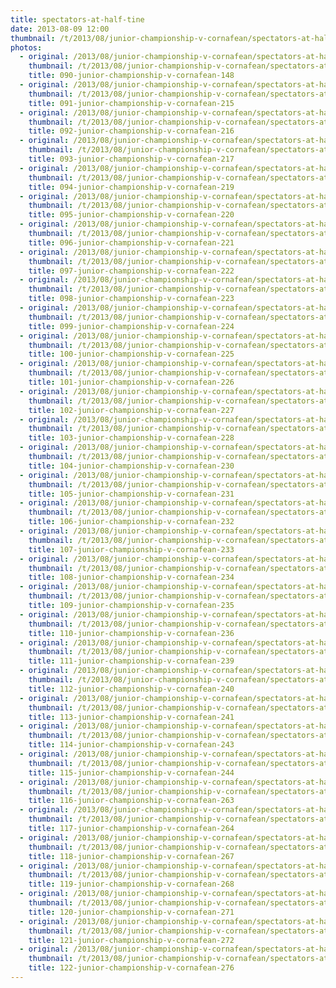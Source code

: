 ```yaml
---
title: spectators-at-half-tine
date: 2013-08-09 12:00
thumbnail: /t/2013/08/junior-championship-v-cornafean/spectators-at-half-tine/090-junior-championship-v-cornafean-148.jpg
photos:
  - original: /2013/08/junior-championship-v-cornafean/spectators-at-half-tine/090-junior-championship-v-cornafean-148.jpg
    thumbnail: /t/2013/08/junior-championship-v-cornafean/spectators-at-half-tine/090-junior-championship-v-cornafean-148.jpg
    title: 090-junior-championship-v-cornafean-148
  - original: /2013/08/junior-championship-v-cornafean/spectators-at-half-tine/091-junior-championship-v-cornafean-215.jpg
    thumbnail: /t/2013/08/junior-championship-v-cornafean/spectators-at-half-tine/091-junior-championship-v-cornafean-215.jpg
    title: 091-junior-championship-v-cornafean-215
  - original: /2013/08/junior-championship-v-cornafean/spectators-at-half-tine/092-junior-championship-v-cornafean-216.jpg
    thumbnail: /t/2013/08/junior-championship-v-cornafean/spectators-at-half-tine/092-junior-championship-v-cornafean-216.jpg
    title: 092-junior-championship-v-cornafean-216
  - original: /2013/08/junior-championship-v-cornafean/spectators-at-half-tine/093-junior-championship-v-cornafean-217.jpg
    thumbnail: /t/2013/08/junior-championship-v-cornafean/spectators-at-half-tine/093-junior-championship-v-cornafean-217.jpg
    title: 093-junior-championship-v-cornafean-217
  - original: /2013/08/junior-championship-v-cornafean/spectators-at-half-tine/094-junior-championship-v-cornafean-219.jpg
    thumbnail: /t/2013/08/junior-championship-v-cornafean/spectators-at-half-tine/094-junior-championship-v-cornafean-219.jpg
    title: 094-junior-championship-v-cornafean-219
  - original: /2013/08/junior-championship-v-cornafean/spectators-at-half-tine/095-junior-championship-v-cornafean-220.jpg
    thumbnail: /t/2013/08/junior-championship-v-cornafean/spectators-at-half-tine/095-junior-championship-v-cornafean-220.jpg
    title: 095-junior-championship-v-cornafean-220
  - original: /2013/08/junior-championship-v-cornafean/spectators-at-half-tine/096-junior-championship-v-cornafean-221.jpg
    thumbnail: /t/2013/08/junior-championship-v-cornafean/spectators-at-half-tine/096-junior-championship-v-cornafean-221.jpg
    title: 096-junior-championship-v-cornafean-221
  - original: /2013/08/junior-championship-v-cornafean/spectators-at-half-tine/097-junior-championship-v-cornafean-222.jpg
    thumbnail: /t/2013/08/junior-championship-v-cornafean/spectators-at-half-tine/097-junior-championship-v-cornafean-222.jpg
    title: 097-junior-championship-v-cornafean-222
  - original: /2013/08/junior-championship-v-cornafean/spectators-at-half-tine/098-junior-championship-v-cornafean-223.jpg
    thumbnail: /t/2013/08/junior-championship-v-cornafean/spectators-at-half-tine/098-junior-championship-v-cornafean-223.jpg
    title: 098-junior-championship-v-cornafean-223
  - original: /2013/08/junior-championship-v-cornafean/spectators-at-half-tine/099-junior-championship-v-cornafean-224.jpg
    thumbnail: /t/2013/08/junior-championship-v-cornafean/spectators-at-half-tine/099-junior-championship-v-cornafean-224.jpg
    title: 099-junior-championship-v-cornafean-224
  - original: /2013/08/junior-championship-v-cornafean/spectators-at-half-tine/100-junior-championship-v-cornafean-225.jpg
    thumbnail: /t/2013/08/junior-championship-v-cornafean/spectators-at-half-tine/100-junior-championship-v-cornafean-225.jpg
    title: 100-junior-championship-v-cornafean-225
  - original: /2013/08/junior-championship-v-cornafean/spectators-at-half-tine/101-junior-championship-v-cornafean-226.jpg
    thumbnail: /t/2013/08/junior-championship-v-cornafean/spectators-at-half-tine/101-junior-championship-v-cornafean-226.jpg
    title: 101-junior-championship-v-cornafean-226
  - original: /2013/08/junior-championship-v-cornafean/spectators-at-half-tine/102-junior-championship-v-cornafean-227.jpg
    thumbnail: /t/2013/08/junior-championship-v-cornafean/spectators-at-half-tine/102-junior-championship-v-cornafean-227.jpg
    title: 102-junior-championship-v-cornafean-227
  - original: /2013/08/junior-championship-v-cornafean/spectators-at-half-tine/103-junior-championship-v-cornafean-228.jpg
    thumbnail: /t/2013/08/junior-championship-v-cornafean/spectators-at-half-tine/103-junior-championship-v-cornafean-228.jpg
    title: 103-junior-championship-v-cornafean-228
  - original: /2013/08/junior-championship-v-cornafean/spectators-at-half-tine/104-junior-championship-v-cornafean-230.jpg
    thumbnail: /t/2013/08/junior-championship-v-cornafean/spectators-at-half-tine/104-junior-championship-v-cornafean-230.jpg
    title: 104-junior-championship-v-cornafean-230
  - original: /2013/08/junior-championship-v-cornafean/spectators-at-half-tine/105-junior-championship-v-cornafean-231.jpg
    thumbnail: /t/2013/08/junior-championship-v-cornafean/spectators-at-half-tine/105-junior-championship-v-cornafean-231.jpg
    title: 105-junior-championship-v-cornafean-231
  - original: /2013/08/junior-championship-v-cornafean/spectators-at-half-tine/106-junior-championship-v-cornafean-232.jpg
    thumbnail: /t/2013/08/junior-championship-v-cornafean/spectators-at-half-tine/106-junior-championship-v-cornafean-232.jpg
    title: 106-junior-championship-v-cornafean-232
  - original: /2013/08/junior-championship-v-cornafean/spectators-at-half-tine/107-junior-championship-v-cornafean-233.jpg
    thumbnail: /t/2013/08/junior-championship-v-cornafean/spectators-at-half-tine/107-junior-championship-v-cornafean-233.jpg
    title: 107-junior-championship-v-cornafean-233
  - original: /2013/08/junior-championship-v-cornafean/spectators-at-half-tine/108-junior-championship-v-cornafean-234.jpg
    thumbnail: /t/2013/08/junior-championship-v-cornafean/spectators-at-half-tine/108-junior-championship-v-cornafean-234.jpg
    title: 108-junior-championship-v-cornafean-234
  - original: /2013/08/junior-championship-v-cornafean/spectators-at-half-tine/109-junior-championship-v-cornafean-235.jpg
    thumbnail: /t/2013/08/junior-championship-v-cornafean/spectators-at-half-tine/109-junior-championship-v-cornafean-235.jpg
    title: 109-junior-championship-v-cornafean-235
  - original: /2013/08/junior-championship-v-cornafean/spectators-at-half-tine/110-junior-championship-v-cornafean-236.jpg
    thumbnail: /t/2013/08/junior-championship-v-cornafean/spectators-at-half-tine/110-junior-championship-v-cornafean-236.jpg
    title: 110-junior-championship-v-cornafean-236
  - original: /2013/08/junior-championship-v-cornafean/spectators-at-half-tine/111-junior-championship-v-cornafean-239.jpg
    thumbnail: /t/2013/08/junior-championship-v-cornafean/spectators-at-half-tine/111-junior-championship-v-cornafean-239.jpg
    title: 111-junior-championship-v-cornafean-239
  - original: /2013/08/junior-championship-v-cornafean/spectators-at-half-tine/112-junior-championship-v-cornafean-240.jpg
    thumbnail: /t/2013/08/junior-championship-v-cornafean/spectators-at-half-tine/112-junior-championship-v-cornafean-240.jpg
    title: 112-junior-championship-v-cornafean-240
  - original: /2013/08/junior-championship-v-cornafean/spectators-at-half-tine/113-junior-championship-v-cornafean-241.jpg
    thumbnail: /t/2013/08/junior-championship-v-cornafean/spectators-at-half-tine/113-junior-championship-v-cornafean-241.jpg
    title: 113-junior-championship-v-cornafean-241
  - original: /2013/08/junior-championship-v-cornafean/spectators-at-half-tine/114-junior-championship-v-cornafean-243.jpg
    thumbnail: /t/2013/08/junior-championship-v-cornafean/spectators-at-half-tine/114-junior-championship-v-cornafean-243.jpg
    title: 114-junior-championship-v-cornafean-243
  - original: /2013/08/junior-championship-v-cornafean/spectators-at-half-tine/115-junior-championship-v-cornafean-244.jpg
    thumbnail: /t/2013/08/junior-championship-v-cornafean/spectators-at-half-tine/115-junior-championship-v-cornafean-244.jpg
    title: 115-junior-championship-v-cornafean-244
  - original: /2013/08/junior-championship-v-cornafean/spectators-at-half-tine/116-junior-championship-v-cornafean-263.jpg
    thumbnail: /t/2013/08/junior-championship-v-cornafean/spectators-at-half-tine/116-junior-championship-v-cornafean-263.jpg
    title: 116-junior-championship-v-cornafean-263
  - original: /2013/08/junior-championship-v-cornafean/spectators-at-half-tine/117-junior-championship-v-cornafean-264.jpg
    thumbnail: /t/2013/08/junior-championship-v-cornafean/spectators-at-half-tine/117-junior-championship-v-cornafean-264.jpg
    title: 117-junior-championship-v-cornafean-264
  - original: /2013/08/junior-championship-v-cornafean/spectators-at-half-tine/118-junior-championship-v-cornafean-267.jpg
    thumbnail: /t/2013/08/junior-championship-v-cornafean/spectators-at-half-tine/118-junior-championship-v-cornafean-267.jpg
    title: 118-junior-championship-v-cornafean-267
  - original: /2013/08/junior-championship-v-cornafean/spectators-at-half-tine/119-junior-championship-v-cornafean-268.jpg
    thumbnail: /t/2013/08/junior-championship-v-cornafean/spectators-at-half-tine/119-junior-championship-v-cornafean-268.jpg
    title: 119-junior-championship-v-cornafean-268
  - original: /2013/08/junior-championship-v-cornafean/spectators-at-half-tine/120-junior-championship-v-cornafean-271.jpg
    thumbnail: /t/2013/08/junior-championship-v-cornafean/spectators-at-half-tine/120-junior-championship-v-cornafean-271.jpg
    title: 120-junior-championship-v-cornafean-271
  - original: /2013/08/junior-championship-v-cornafean/spectators-at-half-tine/121-junior-championship-v-cornafean-272.jpg
    thumbnail: /t/2013/08/junior-championship-v-cornafean/spectators-at-half-tine/121-junior-championship-v-cornafean-272.jpg
    title: 121-junior-championship-v-cornafean-272
  - original: /2013/08/junior-championship-v-cornafean/spectators-at-half-tine/122-junior-championship-v-cornafean-276.jpg
    thumbnail: /t/2013/08/junior-championship-v-cornafean/spectators-at-half-tine/122-junior-championship-v-cornafean-276.jpg
    title: 122-junior-championship-v-cornafean-276
---
```

